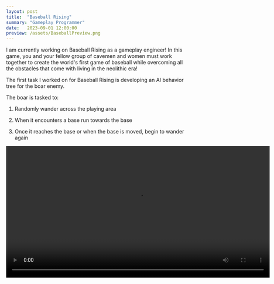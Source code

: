 ```yaml
---
layout: post
title:  "Baseball Rising"
summary: "Gameplay Programmer"
date:   2023-09-01 12:00:00
preview: /assets/BaseballPreview.png
---
```


I am currently working on Baseball Rising as a gameplay engineer! In this game, you and your fellow group of cavemen and women must work together to create the world's first game of baseball while overcoming all the obstacles that come with living in the neolithic era!

The first task I worked on for Baseball Rising is developing an AI behavior tree for the boar enemy.

The boar is tasked to: 

1) Randomly wander across the playing area
  
2) When it encounters a base run towards the base

3) Once it reaches the base or when the base is moved, begin to wander again

<video src='https://github.com/qin-andrew123/qin-andrew123.github.io/assets/71657626/a5f75fdd-a0b3-4ead-ba18-07518cdb912a' width=720/>

My current task is working on refactoring the code base and remove older depricated files since we are currently transitioning to a different methodology to build our code.
